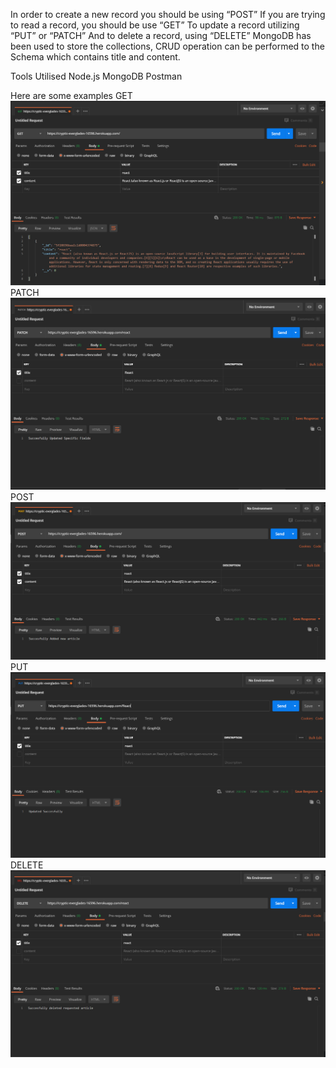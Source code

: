 In order to create a new record you should be using “POST” If you are trying to read a record, you should be use “GET”  To update a record utilizing “PUT” or “PATCH” And to delete a record, using “DELETE”
MongoDB has been used to store the collections, CRUD operation can be performed to the Schema which contains title and content.

Tools Utilised
Node.js
MongoDB
Postman

Here are some examples 
GET
![alt GET](https://github.com/abdul7896/Restful-API-Wiki/blob/master/Get.PNG)
PATCH
![alt PATCH](https://github.com/abdul7896/Restful-API-Wiki/blob/master/Patch.PNG)
POST
![alt POST](https://github.com/abdul7896/Restful-API-Wiki/blob/master/Post.PNG)
PUT
![alt PUT](https://github.com/abdul7896/Restful-API-Wiki/blob/master/Put.PNG)
DELETE
![alt DELETE](https://github.com/abdul7896/Restful-API-Wiki/blob/master/Delete.PNG)
